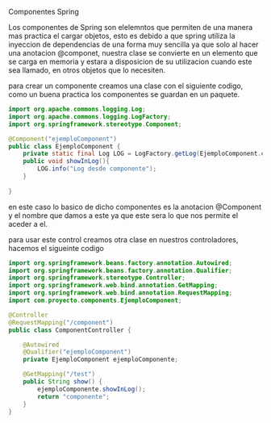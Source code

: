 Componentes Spring

Los componentes de Spring son elelemntos que permiten de una manera mas practica el cargar objetos, esto es debido a que spring utiliza la inyeccion de dependencias de una forma muy sencilla ya que solo al hacer una anotacion @componet, nuestra clase se convierte en un elemento que se carga en memoria y estara a disposicion de su utilizacion cuando este sea llamado, en otros objetos que lo necesiten.

para crear un componente creamos una clase con el siguiente codigo, como un buena practica los componentes se guardan en un paquete.

```java
import org.apache.commons.logging.Log;
import org.apache.commons.logging.LogFactory;
import org.springframework.stereotype.Component;

@Component("ejemploComponent")
public class EjemploComponent {
	private static final Log LOG = LogFactory.getLog(EjemploComponent.class); 
	public void showInLog(){
		LOG.info("Log desde componente");
	}
	
}
```

en este caso lo basico de dicho componentes es la anotacion @Component y el nombre que damos a este ya que este sera lo que nos permite el aceder a el.

para usar este control creamos otra clase en nuestros controladores, hacemos el sigueinte codigo

```java
import org.springframework.beans.factory.annotation.Autowired;
import org.springframework.beans.factory.annotation.Qualifier;
import org.springframework.stereotype.Controller;
import org.springframework.web.bind.annotation.GetMapping;
import org.springframework.web.bind.annotation.RequestMapping;
import com.proyecto.components.EjemploComponent;

@Controller
@RequestMapping("/component")
public class ComponentController {

	@Autowired
	@Qualifier("ejemploComponent")
	private EjemploComponent ejemploComponente;

	@GetMapping("/test")
	public String show() {
		ejemploComponente.showInLog();
		return "componente";
	}
}
```



